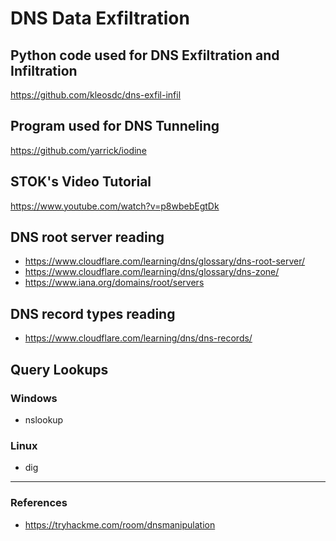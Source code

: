# DNS Data Exfiltration

## Python code used for DNS Exfiltration and Infiltration 

https://github.com/kleosdc/dns-exfil-infil

## Program used for DNS Tunneling

https://github.com/yarrick/iodine

## STOK's Video Tutorial

https://www.youtube.com/watch?v=p8wbebEgtDk

## DNS root server reading

* https://www.cloudflare.com/learning/dns/glossary/dns-root-server/
* https://www.cloudflare.com/learning/dns/glossary/dns-zone/
* https://www.iana.org/domains/root/servers

## DNS record types reading

* https://www.cloudflare.com/learning/dns/dns-records/

## Query Lookups

### Windows
* nslookup

### Linux
* dig


*******************************************
### References
* https://tryhackme.com/room/dnsmanipulation
